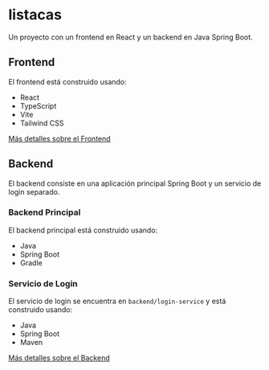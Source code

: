 # listacas

Un proyecto con un frontend en React y un backend en Java Spring Boot.

## Frontend

El frontend está construido usando:
- React
- TypeScript
- Vite
- Tailwind CSS

[Más detalles sobre el Frontend](./frontend/README.md)

## Backend

El backend consiste en una aplicación principal Spring Boot y un servicio de login separado.

### Backend Principal

El backend principal está construido usando:
- Java
- Spring Boot
- Gradle

### Servicio de Login

El servicio de login se encuentra en `backend/login-service` y está construido usando:
- Java
- Spring Boot
- Maven

[Más detalles sobre el Backend](./backend/README.md)